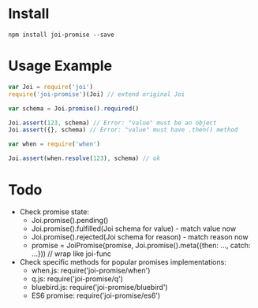 
# Install

`npm install joi-promise --save`

# Usage Example
```js
var Joi = require('joi')
require('joi-promise')(Joi) // extend original Joi

var schema = Joi.promise().required()

Joi.assert(123, schema) // Error: "value" must be an object
Joi.assert({}, schema) // Error: "value" must have .then() method

var when = require('when')

Joi.assert(when.resolve(123), schema) // ok
```

# Todo

* Check promise state:
    * Joi.promise().pending()
    * Joi.promise().fulfilled(Joi schema for value) - match value now
    * Joi.promise().rejected(Joi schema for reason) - match reason now
    * promise = JoiPromise(promise, Joi.promise().meta({then: ..., catch: ...})) // wrap like joi-func
* Check specific methods for popular promises implementations:
    * when.js: require('joi-promise/when')
    * q.js: require('joi-promise/q')
    * bluebird.js: require('joi-promise/bluebird')
    * ES6 promise: require('joi-promise/es6')